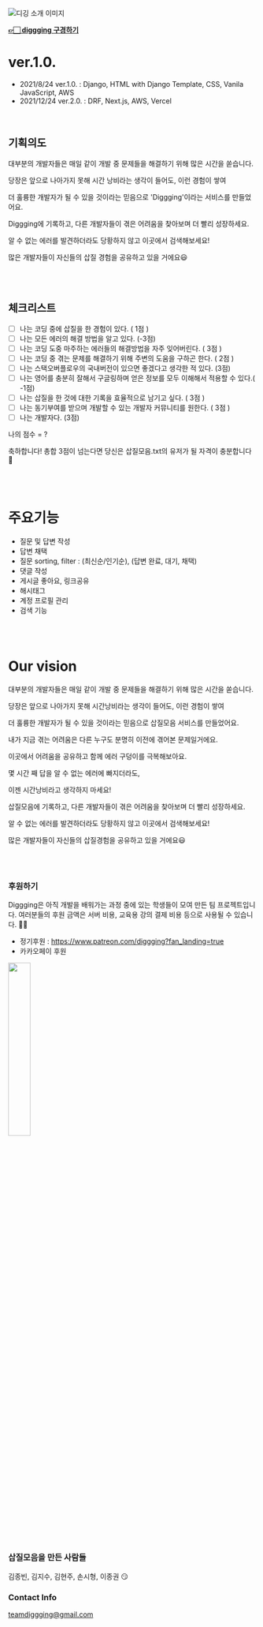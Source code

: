 ![디깅 소개 이미지](https://user-images.githubusercontent.com/62272445/154015715-fe9d3ac8-1c5b-4dc3-9ebc-ca2e6daf5855.png)

**[👉🏻 diggging 구경하기](https://diggging.com/)**

# ver.1.0.
- 2021/8/24 ver.1.0. : Django, HTML with Django Template, CSS, Vanila JavaScript, AWS
- 2021/12/24 ver.2.0. : DRF, Next.js, AWS, Vercel

<br/>


## 기획의도
대부분의 개발자들은 매일 같이 개발 중 문제들을 해결하기 위해 많은 시간을 쏟습니다.

당장은 앞으로 나아가지 못해 시간 낭비라는 생각이 들어도, 이런 경험이 쌓여

더 훌륭한 개발자가 될 수 있을 것이라는 믿음으로 'Diggging'이라는 서비스를 만들었어요.

Diggging에 기록하고, 다른 개발자들이 겪은 어려움을 찾아보며 더 빨리 성장하세요.

알 수 없는 에러를 발견하더라도 당황하지 않고 이곳에서 검색해보세요!

많은 개발자들이 자신들의 삽질 경험을 공유하고 있을 거에요😃

<br/>
<br/>

## 체크리스트

- [ ]  나는 코딩 중에 삽질을 한 경험이 있다.   ( 1점 )
- [ ]  나는 모든 에러의 해결 방법을 알고 있다. (-3점)
- [ ]  나는 코딩 도중 마주하는 에러들의 해결방법을 자주 잊어버린다. ( 3점 )
- [ ]  나는 코딩 중 겪는 문제를 해결하기 위해 주변의 도움을 구하곤 한다. ( 2점 )
- [ ]  나는 스택오버플로우의 국내버전이 있으면 좋겠다고 생각한 적 있다. (3점)
- [ ]  나는 영어를 충분히 잘해서 구글링하며 얻은 정보를 모두 이해해서 적용할 수 있다.( -1점)
- [ ]  나는 삽질을 한 것에 대한 기록을 효율적으로 남기고 싶다. ( 3점 )
- [ ]  나는 동기부여를 받으며 개발할 수 있는 개발자 커뮤니티를 원한다. ( 3점 )
- [ ]  나는 개발자다. (3점)

나의 점수 = ?

축하합니다! 총합 3점이 넘는다면 당신은 삽질모음.txt의 유저가 될 자격이 충분합니다 🤭

<br/>
<br/>


# 주요기능
- 질문 및 답변 작성
- 답변 채택
- 질문 sorting, filter : (최신순/인기순), (답변 완료, 대기, 채택)
- 댓글 작성
- 게시글 좋아요, 링크공유
- 해시태그
- 계정 프로필 관리
- 검색 기능
<br/>
<br/>


# Our vision

대부분의 개발자들은 매일 같이 개발 중 문제들을 해결하기 위해 많은 시간을 쏟습니다.

당장은 앞으로 나아가지 못해 시간낭비라는 생각이 들어도, 이런 경험이 쌓여

더 훌륭한 개발자가 될 수 있을 것이라는 믿음으로 삽질모음 서비스를 만들었어요.

내가 지금 겪는 어려움은 다른 누구도 분명히 이전에 겪어본 문제일거에요.

이곳에서 어려움을 공유하고 함께 에러 구덩이를 극복해보아요.

몇 시간 째 답을 알 수 없는 에러에 빠지더라도,

이젠 시간낭비라고 생각하지 마세요!

삽질모음에 기록하고, 다른 개발자들이 겪은 어려움을 찾아보며 더 빨리 성장하세요.

알 수 없는 에러를 발견하더라도 당황하지 않고 이곳에서 검색해보세요!

많은 개발자들이 자신들의 삽질경험을 공유하고 있을 거에요😃

<br/>
<br/>


### 후원하기
Diggging은 아직 개발을 배워가는 과정 중에 있는 학생들이 모여 만든 팀 프로젝트입니다. 
여러분들의 후원 금액은 서버 비용, 교육용 강의 결제 비용 등으로 사용될 수 있습니다. 👩🧑
- 정기후원 : https://www.patreon.com/diggging?fan_landing=true
- 카카오페이 후원
<img src="https://user-images.githubusercontent.com/62272445/154016055-b18c866a-bdc6-4d10-967a-d48ae54b554d.jpg" width="30%" height="30%"/>


<br/>

### 삽질모음을 만든 사람들
김종빈, 김지수, 김현주, 손시형, 이종권 😏


### Contact Info
teamdiggging@gmail.com

